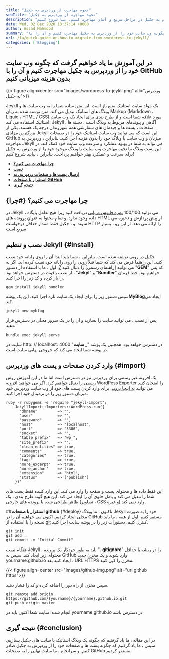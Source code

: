 ```yaml
---
title: "نحوه مهاجرت از وردپرس به جکیل" 
seoTitle: "نحوه مهاجرت از وردپرس به جکیل" 
description: "در این آموزش یاد می گیریم که چگونه سایت خود را از وردپرس به جکیل در مراحل سریع و آسان مهاجرت کنیم. بیا شروع کنیم!" 
date: Wed, 02 Dec 2020 13:37:14 +0000
author: Assad Mahmood
summary: "در این آموزش ما یاد می گیریم که چگونه وب سایت خود را از وردپرس به جکیل مهاجرت کنیم و آن را با GitHub بدون هزینه میزبانی کنیم" 
url: /fa/quick-guide-on-how-to-migrate-from-wordpress-to-jekyll/
categories: ['Blogging']
---
```


## در این آموزش ما یاد خواهیم گرفت که چگونه وب سایت خود را از وردپرس به جکیل مهاجرت کنیم و آن را با GitHub بدون هزینه میزبانی کنیم

{{< figure align=center src="images/wordpress-to-jeykll.png" alt="وردپرس به جکیل">}}

Jeykll یک مولد سایت استاتیک منبع باز است. این متن ساده شما را به وب سایت ها و وبلاگ های استاتیک تبدیل می کند. متن نوشته شده به زبان Markup (Markdown ، Liquid ، HTML / CSS) مورد علاقه شما است و از طرح بندی برای ایجاد یک وب سایت استاتیک استفاده می کند. Jekyll آگاهی و پیوندهای مربوط به وبلاگ است ، دسته ها ، صفحات ، پست ها و چیدمان های سفارشی همه شهروندان درجه یک هستند. یکی از بزرگترین مزایای Jekyll این است که می توانید وب سایت استاتیک خود را در صفحات GitHub میزبان و وب سایت یا وبلاگ خود را بدون هزینه اجرا کنید. بنابراین ، وردپرس به مهاجرت Jekyll می تواند به شما در بهبود عملکرد و سرعت وب سایت خود کمک کند.
در این پست وبلاگ ما نحوه مهاجرت وب سایت یا وبلاگ موجود خود را از وردپرس به جکیل برای سرعت و عملکرد بهتر خواهیم پرداخت. بنابراین ، بیایید شروع کنیم!
* **[چرا مهاجرت می کنیم؟][1]**
* **[نصب][2]**
* **[ارسال پست ها و صفحات وردپرس به][3]**
* **[استقرار با صفحات GitHub][4]**
* **[نتیجه گیری][5]**

## چرا مهاجرت می کنیم؟   {#چرا}
در Jekyll ، می توانید 100/100 [نمره فانوس دریایی][6] دریافت کنید زیرا هیچ تعامل پایگاه داده وجود ندارد. و تمام محتوا به عنوان پرونده های HTML از پیش پردازش و ذخیره می شوند. و ، جکیل فقط مقدار حداقل درخواست HTTP را ارائه می دهد. از این رو ، بسیار سریع است

## نصب و تنظیم Jekyll   {#install}
جکیل در روبی نوشته شده است. بنابراین ، شما باید ابتدا آن را روی رایانه خود نصب کنید. این راهنما فرض می کند که شما قبلاً روبی را روی رایانه خود نصب کرده اید. اگر نه می توانید [راهنمای رسمی] را دنبال کنید [7].
اول ، ما با استفاده از دستور "**GEM**" که پس از نصب یاقوت در دسترس خواهد بود ، "**Jekyl**" و "**Bundler**" خواهیم بود. خط فرمان را باز کرده و کد زیر را اجرا کنید.
```
gem install jekyll bundler
```
سپس دستور زیر را برای ایجاد یک سایت تازه اجرا کنید. این یک پوشه**MyBlog**ایجاد می کند.
```
jekyll new myblog
```
پس از نصب ، می توانید سایت را بسازید و آن را در یک سرور محلی در دسترس قرار دهید.
```
bundle exec jekyll serve
```
سایت در http: // localhost: 4000 در دسترس خواهد بود. همچنین یک پوشه "**_ سایت**" در پوشه شما ایجاد می کند که خروجی نهایی سایت است.

## وارد کردن صفحات و پست های وردپرس   {#import}
یک افزونه غیر رسمی برای وردپرس نیز در دسترس است اما ما در این آموزش روش رسمی را دنبال خواهیم کرد. اگر می خواهید افزونه WordPess Exporter را امتحان کنید می توانید [به اینجا بروید][8].
برای وارد کردن پست های خود از وب سایت وردپرس خود میزبان دستور زیر را در ترمینال خود اجرا کنید.
```
ruby -r rubygems -e 'require "jekyll-import";
    JekyllImport::Importers::WordPress.run({
      "dbname"         => "",
      "user"           => "",
      "password"       => "",
      "host"           => "localhost",
      "port"           => "3306",
      "socket"         => "",
      "table_prefix"   => "wp_",
      "site_prefix"    => "",
      "clean_entities" => true,
      "comments"       => true,
      "categories"     => true,
      "tags"           => true,
      "more_excerpt"   => true,
      "more_anchor"    => true,
      "extension"      => "html",
      "status"         => ["publish"]
    })'
```
این فقط داده ها و محتوای پست و صفحه را وارد می کند. این وارد کننده فقط پست های شما را تبدیل می کند و یامل جلوی آن را ایجاد می کند. این هیچ گونه طرح بندی ، یک ظاهر طراحی شده یا پرونده های خارجی (تصاویر ، CSS و غیره) وارد نمی کند.

##**استقرار با صفحات github** {#deploy}
تاکنون ، ما وبلاگ Jekyll خود را به صورت محلی ایجاد کردیم. اکنون می خواهیم آن را در GitHub مستقر کنیم. اول از همه ، ما باید نسخه را با استفاده از [git][9] کنترل کنیم. دستورات زیر را در پوشه سایت اجرا کنید.
```
git init
git add .
git commit -m "Initial Commit"
```
هنگام نصب Jekyll ، باید به طور خودکار یک پرونده "**. gitignore**" را در ریشه با حداقل محتوای زیر ایجاد کند.
سپس به GitHub وارد شوید و یک مخزن جدید yourname.github.io ایجاد کنید
بعد ، URL HTTPS مخزن را کپی کنید.

{{< figure align=center src="images/github-img.png" alt="url github https">}}

سپس مخزن از راه دور را اضافه کرده و کد را فشار دهید.
```
git remote add origin https://github.com/{yourname}/{yourname}.github.io.git
git push origin master
```
انجام شده! سایت شما اکنون باید در yourname.github.io در دسترس باشد

## نتیجه گیری   {#conclusion}
در این مقاله ، ما یاد گرفتیم که چگونه یک وبلاگ استاتیک با سایت های جکیل بسازیم. سپس ، ما یاد گرفتیم که چگونه پست ها و صفحات خود را از وردپرس به جکیل صادر کنیم. و سرانجام ، ما سایت نهایی را به صفحات GitHub مستقر کردیم.

  
[1]: #why
[2]: #install
[3]: #import
[4]: #deploy
[5]: #conclusion
[6]: https://web.dev/performance-scoring/
[7]: https://www.ruby-lang.org/en/documentation/installation/
[8]: https://wordpress.org/plugins/jekyll-exporter/
[9]: https://git-scm.com/
